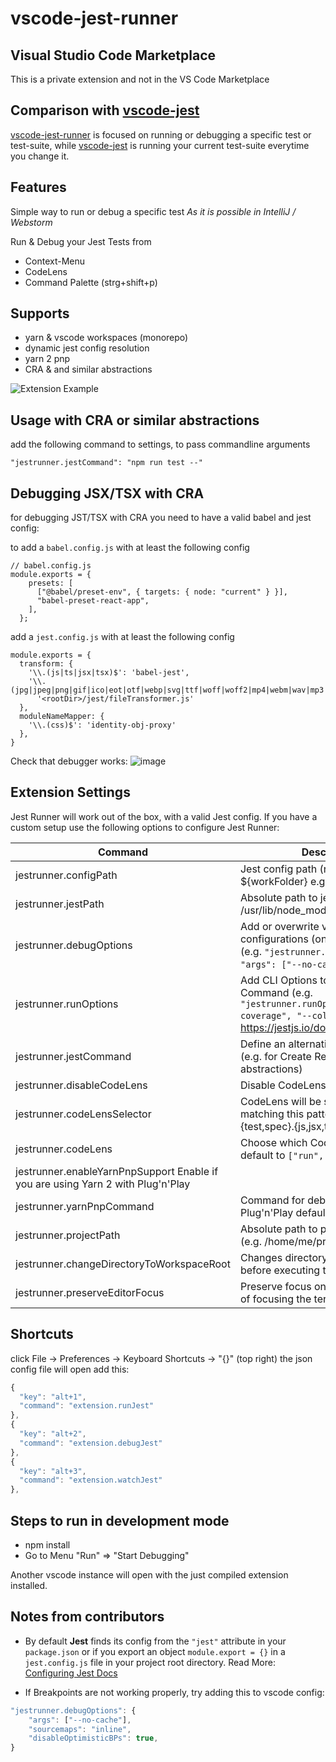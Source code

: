 # vscode-jest-runner

## Visual Studio Code Marketplace

This is a private extension and not in the VS Code Marketplace

## Comparison with [vscode-jest](https://github.com/jest-community/vscode-jest)

[vscode-jest-runner](https://github.com/nexben/vscode-jest-runner) is focused on running or debugging a specific test or test-suite, while [vscode-jest](https://github.com/jest-community/vscode-jest) is running your current test-suite everytime you change it.

## Features

Simple way to run or debug a specific test
*As it is possible in IntelliJ / Webstorm*

Run & Debug your Jest Tests from

- Context-Menu
- CodeLens
- Command Palette (strg+shift+p)

## Supports

- yarn & vscode workspaces (monorepo)
- dynamic jest config resolution
- yarn 2 pnp
- CRA & and similar abstractions

![Extension Example](https://github.com/nexben/vscode-jest/raw/master/public/vscode-jest.gif)

## Usage with CRA or similar abstractions

add the following command to settings, to pass commandline arguments

```
"jestrunner.jestCommand": "npm run test --"
```

## Debugging JSX/TSX with CRA

for debugging JST/TSX with CRA you need to have a valid babel and jest config:

to add a `babel.config.js` with at least the following config

```
// babel.config.js
module.exports = {
    presets: [
      ["@babel/preset-env", { targets: { node: "current" } }],
      "babel-preset-react-app",
    ],
  };
```

add a `jest.config.js` with at least the following config

```
module.exports = {
  transform: {
    '\\.(js|ts|jsx|tsx)$': 'babel-jest',
    '\\.(jpg|jpeg|png|gif|ico|eot|otf|webp|svg|ttf|woff|woff2|mp4|webm|wav|mp3|m4a|aac|oga|webmanifest|xml)$':
      '<rootDir>/jest/fileTransformer.js'
  },
  moduleNameMapper: {
    '\\.(css)$': 'identity-obj-proxy'
  },
}
```

Check that debugger works:
![image](https://user-images.githubusercontent.com/1709260/120468727-d542ae00-c3a1-11eb-85ac-986c35ac167f.png)

## Extension Settings

Jest Runner will work out of the box, with a valid Jest config.
If you have a custom setup use the following options to configure Jest Runner:

| Command | Description |
| --- | --- |
| jestrunner.configPath | Jest config path (relative to ${workFolder} e.g. jest-config.json) |
| jestrunner.jestPath | Absolute path to jest bin file (e.g. /usr/lib/node_modules/jest/bin/jest.js) |
| jestrunner.debugOptions | Add or overwrite vscode debug configurations (only in debug mode) (e.g. `"jestrunner.debugOptions": { "args": ["--no-cache"] }`) |
| jestrunner.runOptions | Add CLI Options to the Jest Command (e.g. `"jestrunner.runOptions": ["--coverage", "--colors"]`) <https://jestjs.io/docs/en/cli> |
| jestrunner.jestCommand | Define an alternative Jest command (e.g. for Create React App and similar abstractions) |
| jestrunner.disableCodeLens | Disable CodeLens feature |
| jestrunner.codeLensSelector | CodeLens will be shown on files matching this pattern (default **/*.{test,spec}.{js,jsx,ts,tsx}) |
| jestrunner.codeLens | Choose which CodeLens to enable, default to `["run", "debug"]` |
| jestrunner.enableYarnPnpSupport Enable if you are using Yarn 2 with Plug'n'Play |
| jestrunner.yarnPnpCommand | Command for debugging with Plug'n'Play defaults to yarn-*.*js |
| jestrunner.projectPath | Absolute path to project directory (e.g. /home/me/project/sub-folder) |
| jestrunner.changeDirectoryToWorkspaceRoot | Changes directory to workspace root before executing the test |
| jestrunner.preserveEditorFocus | Preserve focus on your editor instead of focusing the terminal on test run |

## Shortcuts

click File -> Preferences -> Keyboard Shortcuts -> "{}" (top right)
the json config file will open
add this:

```javascript
{
  "key": "alt+1",
  "command": "extension.runJest"
},
{
  "key": "alt+2",
  "command": "extension.debugJest"
},
{
  "key": "alt+3",
  "command": "extension.watchJest"
},
```

## Steps to run in development mode

- npm install
- Go to Menu "Run" => "Start Debugging"

Another vscode instance will open with the just compiled extension installed.

## Notes from contributors

- By default **Jest** finds its config from the `"jest"` attribute in your `package.json` or if you export an object `module.export = {}` in a `jest.config.js` file in your project root directory.
Read More: [Configuring Jest Docs](https://jestjs.io/docs/en/configuration)

- If Breakpoints are not working properly, try adding this to vscode config:

```javascript
"jestrunner.debugOptions": {
    "args": ["--no-cache"],
    "sourcemaps": "inline",
    "disableOptimisticBPs": true,
}
```
